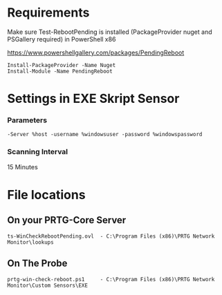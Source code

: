 # Requirements

Make sure Test-RebootPending is installed (PackageProvider nuget and PSGallery required) in PowerShell x86

https://www.powershellgallery.com/packages/PendingReboot

    Install-PackageProvider -Name Nuget
    Install-Module -Name PendingReboot
    
# Settings in EXE Skript Sensor
### Parameters
    -Server %host -username %windowsuser -password %windowspassword
        
### Scanning Interval
15 Minutes        
        
# File locations

## On your PRTG-Core Server
    ts-WinCheckRebootPending.ovl  - C:\Program Files (x86)\PRTG Network Monitor\lookups

## On The Probe
    prtg-win-check-reboot.ps1     - C:\Program Files (x86)\PRTG Network Monitor\Custom Sensors\EXE